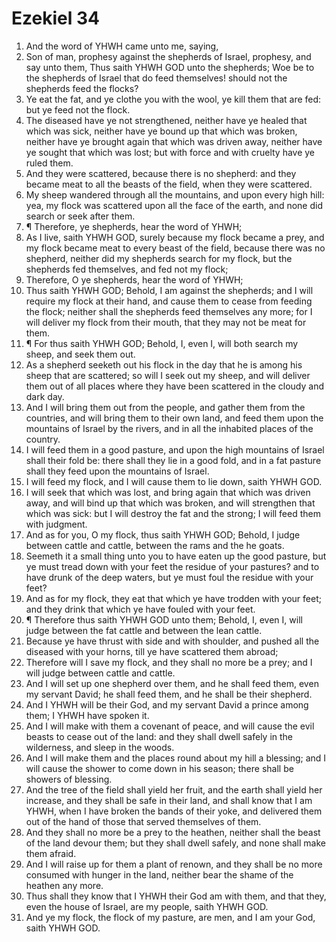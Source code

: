 ﻿# Ezekiel 34
1. And the word of YHWH came unto me, saying, 
2. Son of man, prophesy against the shepherds of Israel, prophesy, and say unto them, Thus saith YHWH GOD unto the shepherds; Woe be to the shepherds of Israel that do feed themselves! should not the shepherds feed the flocks? 
3. Ye eat the fat, and ye clothe you with the wool, ye kill them that are fed: but ye feed not the flock. 
4. The diseased have ye not strengthened, neither have ye healed that which was sick, neither have ye bound up that which was broken, neither have ye brought again that which was driven away, neither have ye sought that which was lost; but with force and with cruelty have ye ruled them. 
5. And they were scattered, because there is no shepherd: and they became meat to all the beasts of the field, when they were scattered. 
6. My sheep wandered through all the mountains, and upon every high hill: yea, my flock was scattered upon all the face of the earth, and none did search or seek after them. 
7. ¶ Therefore, ye shepherds, hear the word of YHWH; 
8. As I live, saith YHWH GOD, surely because my flock became a prey, and my flock became meat to every beast of the field, because there was no shepherd, neither did my shepherds search for my flock, but the shepherds fed themselves, and fed not my flock; 
9. Therefore, O ye shepherds, hear the word of YHWH; 
10. Thus saith YHWH GOD; Behold, I am against the shepherds; and I will require my flock at their hand, and cause them to cease from feeding the flock; neither shall the shepherds feed themselves any more; for I will deliver my flock from their mouth, that they may not be meat for them. 
11. ¶ For thus saith YHWH GOD; Behold, I, even I, will both search my sheep, and seek them out. 
12. As a shepherd seeketh out his flock in the day that he is among his sheep that are scattered; so will I seek out my sheep, and will deliver them out of all places where they have been scattered in the cloudy and dark day. 
13. And I will bring them out from the people, and gather them from the countries, and will bring them to their own land, and feed them upon the mountains of Israel by the rivers, and in all the inhabited places of the country. 
14. I will feed them in a good pasture, and upon the high mountains of Israel shall their fold be: there shall they lie in a good fold, and in a fat pasture shall they feed upon the mountains of Israel. 
15. I will feed my flock, and I will cause them to lie down, saith YHWH GOD. 
16. I will seek that which was lost, and bring again that which was driven away, and will bind up that which was broken, and will strengthen that which was sick: but I will destroy the fat and the strong; I will feed them with judgment. 
17. And as for you, O my flock, thus saith YHWH GOD; Behold, I judge between cattle and cattle, between the rams and the he goats. 
18. Seemeth it a small thing unto you to have eaten up the good pasture, but ye must tread down with your feet the residue of your pastures? and to have drunk of the deep waters, but ye must foul the residue with your feet? 
19. And as for my flock, they eat that which ye have trodden with your feet; and they drink that which ye have fouled with your feet. 
20. ¶ Therefore thus saith YHWH GOD unto them; Behold, I, even I, will judge between the fat cattle and between the lean cattle. 
21. Because ye have thrust with side and with shoulder, and pushed all the diseased with your horns, till ye have scattered them abroad; 
22. Therefore will I save my flock, and they shall no more be a prey; and I will judge between cattle and cattle. 
23. And I will set up one shepherd over them, and he shall feed them, even my servant David; he shall feed them, and he shall be their shepherd. 
24. And I YHWH will be their God, and my servant David a prince among them; I YHWH have spoken it. 
25. And I will make with them a covenant of peace, and will cause the evil beasts to cease out of the land: and they shall dwell safely in the wilderness, and sleep in the woods. 
26. And I will make them and the places round about my hill a blessing; and I will cause the shower to come down in his season; there shall be showers of blessing. 
27. And the tree of the field shall yield her fruit, and the earth shall yield her increase, and they shall be safe in their land, and shall know that I am YHWH, when I have broken the bands of their yoke, and delivered them out of the hand of those that served themselves of them. 
28. And they shall no more be a prey to the heathen, neither shall the beast of the land devour them; but they shall dwell safely, and none shall make them afraid. 
29. And I will raise up for them a plant of renown, and they shall be no more consumed with hunger in the land, neither bear the shame of the heathen any more. 
30. Thus shall they know that I YHWH their God am with them, and that they, even the house of Israel, are my people, saith YHWH GOD. 
31. And ye my flock, the flock of my pasture, are men, and I am your God, saith YHWH GOD. 
